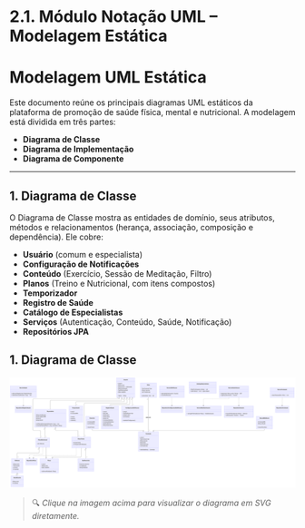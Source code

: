 # 2.1. Módulo Notação UML – Modelagem Estática

# Modelagem UML Estática

Este documento reúne os principais diagramas UML estáticos da plataforma de promoção de saúde física, mental e nutricional. A modelagem está dividida em três partes:

- **Diagrama de Classe**  
- **Diagrama de Implementação**  
- **Diagrama de Componente**  

---

## 1. Diagrama de Classe

O Diagrama de Classe mostra as entidades de domínio, seus atributos, métodos e relacionamentos (herança, associação, composição e dependência). Ele cobre:

- **Usuário** (comum e especialista)  
- **Configuração de Notificações**  
- **Conteúdo** (Exercício, Sessão de Meditação, Filtro)  
- **Planos** (Treino e Nutricional, com itens compostos)  
- **Temporizador**  
- **Registro de Saúde**  
- **Catálogo de Especialistas**  
- **Serviços** (Autenticação, Conteúdo, Saúde, Notificação)  
- **Repositórios JPA**  

## 1. Diagrama de Classe

[![Diagrama de Classe](../assets/DiagramaClasse.png)](https://cdn.discordapp.com/attachments/916366985221255238/1367287705410732103/Editor___Mermaid_Chart-2025-04-30-232649.png?ex=68140967&is=6812b7e7&hm=01331c24723ed4a907a5dd3cae13171f5b1221a51a9fe812d38be528008f7431&)

> 🔍 *Clique na imagem acima para visualizar o diagrama em SVG diretamente.*



